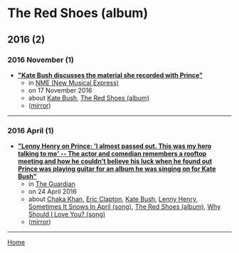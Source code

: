 # The Red Shoes (album)

## 2016 (2)

### 2016 November (1)

 - [**"Kate Bush discusses the material she recorded with Prince"**](https://www.nme.com/news/music/kate-bush-discusses-material-recorded-prince-1860552)
    - in [NME (New Musical Express)](../../../publications/nme-new-musical-express/index.md)
    - on 17 November 2016
    - about [Kate Bush](../../../topics/kate-bush/index.md), [The Red Shoes (album)](../../../topics/album/the-red-shoes/index.md)
    - ([mirror](https://web.archive.org/web/*/https://www.nme.com/news/music/kate-bush-discusses-material-recorded-prince-1860552))

----

### 2016 April (1)

 - [**"Lenny Henry on Prince: 'I almost passed out. This was my hero talking to me' -- The actor and comedian remembers a rooftop meeting and how he couldn’t believe his luck when he found out Prince was playing guitar for an album he was singing on for Kate Bush"**](https://www.theguardian.com/music/2016/apr/24/the-time-i-sang-with-prince-and-kate-bush-by-lenny-henry)
    - in [The Guardian](../../../publications/the-guardian/index.md)
    - on 24 April 2016
    - about [Chaka Khan](../../../topics/chaka-khan/index.md), [Eric Clapton](../../../topics/eric-clapton/index.md), [Kate Bush](../../../topics/kate-bush/index.md), [Lenny Henry](../../../topics/lenny-henry/index.md), [Sometimes It Snows In April (song)](../../../topics/song/sometimes-it-snows-in-april/index.md), [The Red Shoes (album)](../../../topics/album/the-red-shoes/index.md), [Why Should I Love You? (song)](../../../topics/song/why-should-i-love-you/index.md)
    - ([mirror](https://web.archive.org/web/*/https://www.theguardian.com/music/2016/apr/24/the-time-i-sang-with-prince-and-kate-bush-by-lenny-henry))

----

[Home](../index.md)

